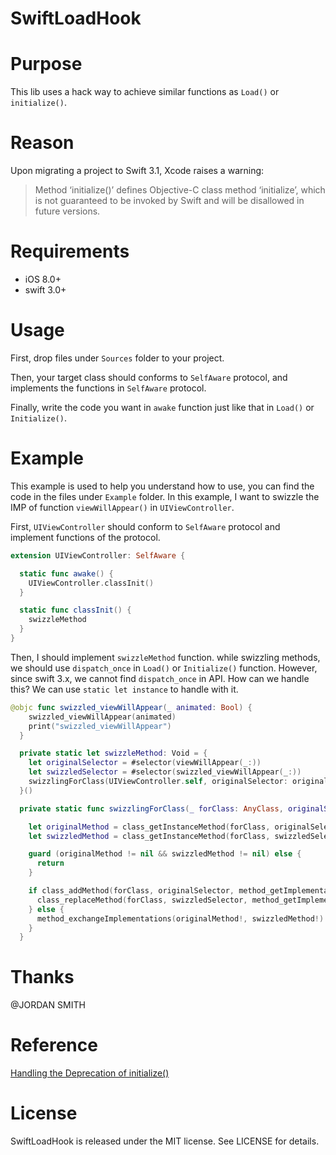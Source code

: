 # SwiftLoadHook

# Purpose

This lib uses a hack way to achieve similar functions as `Load()` or `initialize()`. 

# Reason

Upon migrating a project to Swift 3.1, Xcode raises a warning:

> Method ‘initialize()’ defines Objective-C class method ‘initialize’, which is not guaranteed to be invoked by Swift and will be disallowed in future versions.

# Requirements

- iOS 8.0+
- swift 3.0+

# Usage

First, drop files under `Sources` folder to your project.

Then, your target class should conforms to `SelfAware` protocol, and implements the functions in `SelfAware` protocol.

Finally, write the code you want in `awake` function just like that in `Load()` or `Initialize()`.

# Example

This example is used to help you understand how to use, you can find the code in the files under `Example` folder. In this example, I want to swizzle the IMP of function `viewWillAppear()` in `UIViewController`.

First, `UIViewController` should conform to `SelfAware` protocol and implement functions of the protocol.

```swift
extension UIViewController: SelfAware {

  static func awake() {
    UIViewController.classInit()
  }

  static func classInit() {
    swizzleMethod
  }
}
```

Then, I should implement `swizzleMethod` function. while swizzling methods, we should use `dispatch_once` in `Load()` or `Initialize()` function. However, since swift 3.x, we cannot find `dispatch_once` in API. How can we handle this? We can use `static let instance` to handle with it.

```swift
@objc func swizzled_viewWillAppear(_ animated: Bool) {
    swizzled_viewWillAppear(animated)
    print("swizzled_viewWillAppear")
  }

  private static let swizzleMethod: Void = {
    let originalSelector = #selector(viewWillAppear(_:))
    let swizzledSelector = #selector(swizzled_viewWillAppear(_:))
    swizzlingForClass(UIViewController.self, originalSelector: originalSelector, swizzledSelector: swizzledSelector)
  }()

  private static func swizzlingForClass(_ forClass: AnyClass, originalSelector: Selector, swizzledSelector: Selector) {

    let originalMethod = class_getInstanceMethod(forClass, originalSelector)
    let swizzledMethod = class_getInstanceMethod(forClass, swizzledSelector)

    guard (originalMethod != nil && swizzledMethod != nil) else {
      return
    }

    if class_addMethod(forClass, originalSelector, method_getImplementation(swizzledMethod!), method_getTypeEncoding(swizzledMethod!)) {
      class_replaceMethod(forClass, swizzledSelector, method_getImplementation(originalMethod!), method_getTypeEncoding(originalMethod!))
    } else {
      method_exchangeImplementations(originalMethod!, swizzledMethod!)
    }
  }
```




# Thanks

@JORDAN SMITH

# Reference

[Handling the Deprecation of initialize()](http://jordansmith.io/handling-the-deprecation-of-initialize/)

# License

SwiftLoadHook is released under the MIT license. See LICENSE for details.
